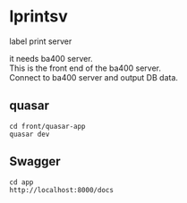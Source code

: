 # lprintsv
label print server  

it needs ba400 server.  
This is the front end of the ba400 server.  
Connect to ba400 server and output DB data.

## quasar
```
cd front/quasar-app
quasar dev
```

## Swagger
```
cd app
http://localhost:8000/docs
```